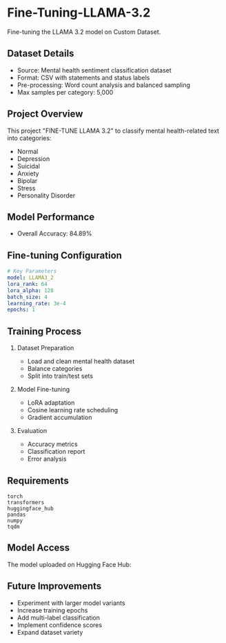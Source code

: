 # Fine-Tuning-LLAMA-3.2

Fine-tuning the LLAMA 3.2 model on Custom Dataset.

## Dataset Details
- Source: Mental health sentiment classification dataset
- Format: CSV with statements and status labels
- Pre-processing: Word count analysis and balanced sampling
- Max samples per category: 5,000

## Project Overview
This project "FINE-TUNE LLAMA 3.2" to classify mental health-related text into categories:
- Normal
- Depression
- Suicidal
- Anxiety
- Bipolar
- Stress
- Personality Disorder

## Model Performance
- Overall Accuracy: 84.89%

## Fine-tuning Configuration
```yaml
# Key Parameters
model: LLAMA3_2
lora_rank: 64
lora_alpha: 128
batch_size: 4
learning_rate: 3e-4
epochs: 1
```

## Training Process
1. Dataset Preparation
   - Load and clean mental health dataset
   - Balance categories
   - Split into train/test sets

2. Model Fine-tuning
   - LoRA adaptation
   - Cosine learning rate scheduling
   - Gradient accumulation

3. Evaluation
   - Accuracy metrics
   - Classification report
   - Error analysis


## Requirements
```
torch
transformers
huggingface_hub
pandas
numpy
tqdm
```

## Model Access
The model uploaded on Hugging Face Hub:

## Future Improvements
- Experiment with larger model variants
- Increase training epochs
- Add multi-label classification
- Implement confidence scores
- Expand dataset variety
